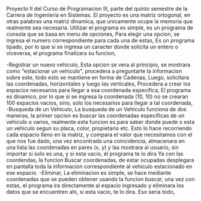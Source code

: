 Proyecto II del Curso de Programacion III, parte del quinto semestre de la Carrera de Ingenieria en Sistemas. 
El proyecto es una matriz ortogonal, en otras palabras una matriz dinamica, que unicamente ocupe la memoria que realmente sea necesaria. 
Utilizar el programa es simple, es un programa de consola que se basa en menu de opciones, 
Para elegir una opcion, se ingresa el numero correspondiente para cada una de estas, 
Es un programa tipado, por lo que si se ingresa un caracter donde solicita un entero o viceversa, el programa finalizara su funcion, 

-Registrar un nuevo vehiculo, 
    Esta opcion se vera al principio, se mostrara como "estacionar un vehiculo", procedera a preguntarte la informacion sobre este, todo esto se mantiene en forma de Cadenas, 
    Luego, solicitara las coordenadas, horizontales y luego las verticales, 
    Procedera a crear los espacios necesarios para llegar a esa coordenada especifica, 
    El programa es dinamico, por lo que si se ingresa la coordenada (10, 10) no se crearan 100 espacios vacios, sino, solo los necesarios para llegar a tal coordenada, 
-Busqueda de un Vehiculo, 
    La busqueda de un Vehiculo funciona de dos maneras, la primer opcion es buscar las coordenadas especificas de un vehiculo o varios, realmente esta funcion es para saber donde puede o esta un vehiculo segun su placa, color, propietario etc. Esto lo hace recorriendo cada espacio lleno en la matriz, y compara el valor que necesitamos con el que nos fue dado, una vez encontrada una coincidencia, almacenara en una lista las coordenadas en pares (x, y) y las mostrara al usuario, sin importar si solo es una, y si esta vacio, el programa te lo dira
    Ya con las coordendas, la funcion Buscar coordenadas, de estar ocupadas desplegara en pantalla toda la informacion correspondiente al vehiculo estacionado en ese espacio. 
-Eliminar, 
    La eliminacion es simple, se hace mediante coordenadas que se pueden obtener usando la funcion buscar, una vez con estas, el programa ira directamente al espacio ingresado y eliminara los datos que se encuentren ahi, si esta vacio, te lo dira. 
Eso seria todo, 